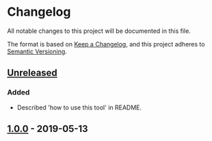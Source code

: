 # Changelog
All notable changes to this project will be documented in this file.

The format is based on [Keep a Changelog](https://keepachangelog.com/en/1.0.0/),
and this project adheres to [Semantic Versioning](https://semver.org/spec/v2.0.0.html).

## [Unreleased]
### Added
- Described 'how to use this tool' in README.

## [1.0.0] - 2019-05-13

[Unreleased]: https://github.com/030/a2d/compare/1.0.0...HEAD
[1.0.0]: https://github.com/030/a2d/releases/tag/1.0.0
